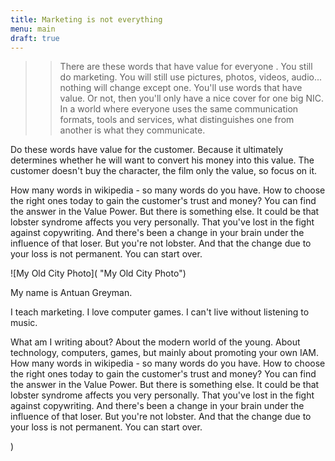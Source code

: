 ```yaml
---
title: Marketing is not everything
menu: main
draft: true
---
```

> > There are these words that have value for everyone . You still do marketing. You will still use pictures, photos, videos, audio... nothing will change except one. You'll use words that have value. Or not, then you'll only have a nice cover for one big NIC. In a world where everyone uses the same communication formats, tools and services, what distinguishes one from another is what they communicate.

Do these words have value for the customer. Because it ultimately determines whether he will want to convert his money into this value. The customer doesn't buy the character, the film only the value, so focus on it.

How many words in wikipedia - so many words do you have. How to choose the right ones today to gain the customer's trust and money? You can find the answer in the Value Power. But there is something else. It could be that lobster syndrome affects you very personally. That you've lost in the fight against copywriting. And there's been a change in your brain under the influence of that loser. But you're not lobster. And that the change due to your loss is not permanent. You can start over.

![My Old City Photo]( "My Old City Photo")

My name is Antuan Greyman.

I teach marketing. I love computer games. I can't live without listening to music.

What am I writing about? About the modern world of the young. About technology, computers, games, but mainly about promoting your own IAM. How many words in wikipedia - so many words do you have. How to choose the right ones today to gain the customer's trust and money? You can find the answer in the Value Power. But there is something else. It could be that lobster syndrome affects you very personally. That you've lost in the fight against copywriting. And there's been a change in your brain under the influence of that loser. But you're not lobster. And that the change due to your loss is not permanent. You can start over.

)
